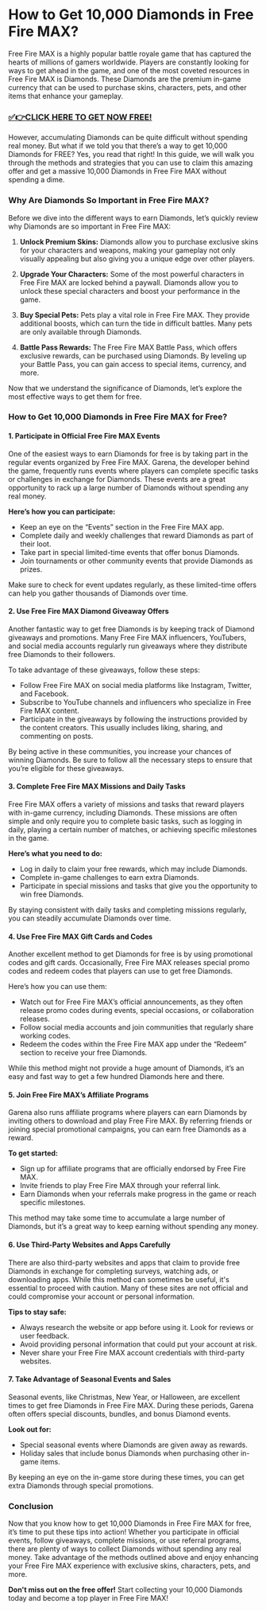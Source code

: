 # How to Get 10,000 Diamonds in Free Fire MAX?

Free Fire MAX is a highly popular battle royale game that has captured the hearts of millions of gamers worldwide. Players are constantly looking for ways to get ahead in the game, and one of the most coveted resources in Free Fire MAX is Diamonds. These Diamonds are the premium in-game currency that can be used to purchase skins, characters, pets, and other items that enhance your gameplay.

### [✅👉CLICK HERE TO GET NOW FREE!](https://freeforyou.xyz/free/fire/go/)

However, accumulating Diamonds can be quite difficult without spending real money. But what if we told you that there’s a way to get 10,000 Diamonds for FREE? Yes, you read that right! In this guide, we will walk you through the methods and strategies that you can use to claim this amazing offer and get a massive 10,000 Diamonds in Free Fire MAX without spending a dime.

### Why Are Diamonds So Important in Free Fire MAX?

Before we dive into the different ways to earn Diamonds, let’s quickly review why Diamonds are so important in Free Fire MAX:

1. **Unlock Premium Skins:** Diamonds allow you to purchase exclusive skins for your characters and weapons, making your gameplay not only visually appealing but also giving you a unique edge over other players.

2. **Upgrade Your Characters:** Some of the most powerful characters in Free Fire MAX are locked behind a paywall. Diamonds allow you to unlock these special characters and boost your performance in the game.

3. **Buy Special Pets:** Pets play a vital role in Free Fire MAX. They provide additional boosts, which can turn the tide in difficult battles. Many pets are only available through Diamonds.

4. **Battle Pass Rewards:** The Free Fire MAX Battle Pass, which offers exclusive rewards, can be purchased using Diamonds. By leveling up your Battle Pass, you can gain access to special items, currency, and more.

Now that we understand the significance of Diamonds, let’s explore the most effective ways to get them for free.

### How to Get 10,000 Diamonds in Free Fire MAX for Free?

#### 1. **Participate in Official Free Fire MAX Events**

One of the easiest ways to earn Diamonds for free is by taking part in the regular events organized by Free Fire MAX. Garena, the developer behind the game, frequently runs events where players can complete specific tasks or challenges in exchange for Diamonds. These events are a great opportunity to rack up a large number of Diamonds without spending any real money.

**Here’s how you can participate:**
- Keep an eye on the “Events” section in the Free Fire MAX app.
- Complete daily and weekly challenges that reward Diamonds as part of their loot.
- Take part in special limited-time events that offer bonus Diamonds.
- Join tournaments or other community events that provide Diamonds as prizes.

Make sure to check for event updates regularly, as these limited-time offers can help you gather thousands of Diamonds over time.

#### 2. **Use Free Fire MAX Diamond Giveaway Offers**

Another fantastic way to get free Diamonds is by keeping track of Diamond giveaways and promotions. Many Free Fire MAX influencers, YouTubers, and social media accounts regularly run giveaways where they distribute free Diamonds to their followers.

To take advantage of these giveaways, follow these steps:
- Follow Free Fire MAX on social media platforms like Instagram, Twitter, and Facebook.
- Subscribe to YouTube channels and influencers who specialize in Free Fire MAX content.
- Participate in the giveaways by following the instructions provided by the content creators. This usually includes liking, sharing, and commenting on posts.

By being active in these communities, you increase your chances of winning Diamonds. Be sure to follow all the necessary steps to ensure that you’re eligible for these giveaways.

#### 3. **Complete Free Fire MAX Missions and Daily Tasks**

Free Fire MAX offers a variety of missions and tasks that reward players with in-game currency, including Diamonds. These missions are often simple and only require you to complete basic tasks, such as logging in daily, playing a certain number of matches, or achieving specific milestones in the game.

**Here’s what you need to do:**
- Log in daily to claim your free rewards, which may include Diamonds.
- Complete in-game challenges to earn extra Diamonds.
- Participate in special missions and tasks that give you the opportunity to win free Diamonds.

By staying consistent with daily tasks and completing missions regularly, you can steadily accumulate Diamonds over time. 

#### 4. **Use Free Fire MAX Gift Cards and Codes**

Another excellent method to get Diamonds for free is by using promotional codes and gift cards. Occasionally, Free Fire MAX releases special promo codes and redeem codes that players can use to get free Diamonds.

Here’s how you can use them:
- Watch out for Free Fire MAX’s official announcements, as they often release promo codes during events, special occasions, or collaboration releases.
- Follow social media accounts and join communities that regularly share working codes.
- Redeem the codes within the Free Fire MAX app under the “Redeem” section to receive your free Diamonds.

While this method might not provide a huge amount of Diamonds, it’s an easy and fast way to get a few hundred Diamonds here and there.

#### 5. **Join Free Fire MAX’s Affiliate Programs**

Garena also runs affiliate programs where players can earn Diamonds by inviting others to download and play Free Fire MAX. By referring friends or joining special promotional campaigns, you can earn free Diamonds as a reward.

**To get started:**
- Sign up for affiliate programs that are officially endorsed by Free Fire MAX.
- Invite friends to play Free Fire MAX through your referral link.
- Earn Diamonds when your referrals make progress in the game or reach specific milestones.

This method may take some time to accumulate a large number of Diamonds, but it’s a great way to keep earning without spending any money.

#### 6. **Use Third-Party Websites and Apps Carefully**

There are also third-party websites and apps that claim to provide free Diamonds in exchange for completing surveys, watching ads, or downloading apps. While this method can sometimes be useful, it's essential to proceed with caution. Many of these sites are not official and could compromise your account or personal information.

**Tips to stay safe:**
- Always research the website or app before using it. Look for reviews or user feedback.
- Avoid providing personal information that could put your account at risk.
- Never share your Free Fire MAX account credentials with third-party websites.

#### 7. **Take Advantage of Seasonal Events and Sales**

Seasonal events, like Christmas, New Year, or Halloween, are excellent times to get free Diamonds in Free Fire MAX. During these periods, Garena often offers special discounts, bundles, and bonus Diamond events.

**Look out for:**
- Special seasonal events where Diamonds are given away as rewards.
- Holiday sales that include bonus Diamonds when purchasing other in-game items.

By keeping an eye on the in-game store during these times, you can get extra Diamonds through special promotions.

### Conclusion

Now that you know how to get 10,000 Diamonds in Free Fire MAX for free, it’s time to put these tips into action! Whether you participate in official events, follow giveaways, complete missions, or use referral programs, there are plenty of ways to collect Diamonds without spending any real money. Take advantage of the methods outlined above and enjoy enhancing your Free Fire MAX experience with exclusive skins, characters, pets, and more.

**Don't miss out on the free offer!** Start collecting your 10,000 Diamonds today and become a top player in Free Fire MAX!
